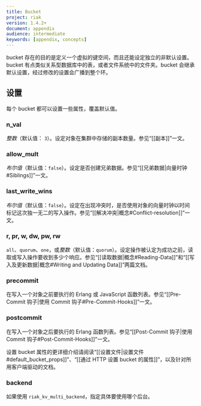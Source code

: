 ```yaml
---
title: Bucket
project: riak
version: 1.4.2+
document: appendix
audience: intermediate
keywords: [appendix, concepts]
---
```


bucket 存在的目的是定义一个虚拟的键空间，而且还能设定独立的非默认设置。bucket 有点类似关系型数据库中的表，或者文件系统中的文件夹。bucket 会继承默认设置，经过修改的设置会广播到整个环。

## 设置

每个 bucket 都可以设置一些属性，覆盖默认值。

### n_val

*整数*（默认值： `3`）。设定对象在集群中存储的副本数量。参见“[[副本]]”一文。

### allow_mult

*布尔值*（默认值：`false`）。设定是否创建兄弟数据。参见“[[兄弟数据|向量时钟#Siblings]]”一文。

### last_write_wins

*布尔值*（默认值：`false`）。设定在出现冲突时，是否使用对象的向量时钟以时间标记这次独一无二的写入操作。参见“[[解决冲突|概念#Conflict-resolution]]”一文。

### r, pr, w, dw, pw, rw

`all`、`quorum`、`one`，或*整数*（默认值：`quorum`）。设定操作被认定为成功之前，读取或写入操作要收到多少个响应。参见“[[读取数据|概念#Reading-Data]]”和“[[写入及更新数据|概念#Writing and Updating Data]]”两篇文档。

### precommit

在写入一个对象之前要执行的 Erlang 或 JavaScript 函数列表。参见“[[Pre-Commit 钩子|使用 Commit 钩子#Pre-Commit-Hooks]]”一文。

### postcommit

在写入一个对象之后要执行的 Erlang 函数列表。参见“[[Post-Commit 钩子|使用 Commit 钩子#Post-Commit-Hooks]]”一文。

设置 bucket 属性的更详细介绍请阅读“[[设置文件|设置文件#default_bucket_props]]”、“[[通过 HTTP 设置 bucket 的属性]]”，以及针对所用客户端驱动的文档。

### backend

如果使用 `riak_kv_multi_backend`，指定具体要使用哪个后台。
